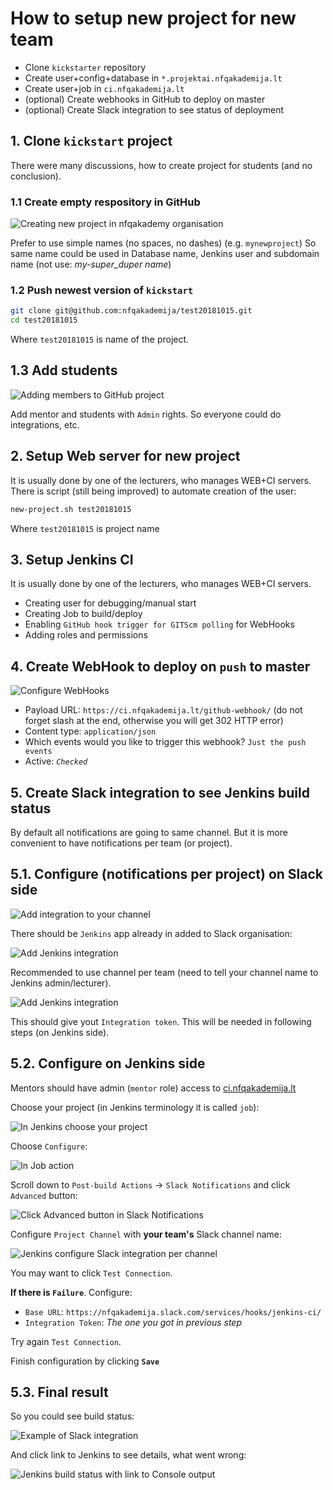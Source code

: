 How to setup new project for new team
=====================================

* Clone `kickstarter` repository
* Create user+config+database in `*.projektai.nfqakademija.lt`
* Create user+job in `ci.nfqakademija.lt`
* (optional) Create webhooks in GitHub to deploy on master
* (optional) Create Slack integration to see status of deployment

## 1. Clone `kickstart` project

There were many discussions, how to create project for students (and no conclusion).

### 1.1 Create empty respository in GitHub


![Creating new project in nfqakademy organisation](res/github-create-new-repo.jpg)

Prefer to use simple names (no spaces, no dashes) (e.g. `mynewproject`)
So same name could be used in Database name, Jenkins user and subdomain name (not use: _my-super_duper name_)

### 1.2 Push newest version of `kickstart`

```bash
git clone git@github.com:nfqakademija/test20181015.git
cd test20181015
```
Where `test20181015` is name of the project.

## 1.3 Add students 

![Adding members to GitHub project](res/github-add-students.jpg)

Add mentor and students with `Admin` rights.
So everyone could do integrations, etc.

## 2. Setup Web server for new project

It is usually done by one of the lecturers, who manages WEB+CI servers.
There is script (still being improved) to automate creation of the user:
```bash
new-project.sh test20181015
```
Where `test20181015` is project name

## 3. Setup Jenkins CI

It is usually done by one of the lecturers, who manages WEB+CI servers.

* Creating user for debugging/manual start
* Creating Job to build/deploy
* Enabling `GitHub hook trigger for GITScm polling` for WebHooks
* Adding roles and permissions

## 4. Create WebHook to deploy on `push` to master

![Configure WebHooks](res/github-configure-web-hooks.jpg)

* Payload URL: `https://ci.nfqakademija.lt/github-webhook/`
  (do not forget slash at the end, otherwise you will get 302 HTTP error)
* Content type: `application/json`
* Which events would you like to trigger this webhook? `Just the push events`
* Active: _`Checked`_

## 5. Create Slack integration to see Jenkins build status

By default all notifications are going to same channel.
But it is more convenient to have notifications per team (or project).

## 5.1. Configure (notifications per project) on Slack side
 
![Add integration to your channel](res/slack-add-integration.jpg)

There should be `Jenkins` app already in added to Slack organisation:

![Add Jenkins integration](res/slack-add-jenkins-integration-1.jpg)

Recommended to use channel per team (need to tell your channel name to Jenkins admin/lecturer).

![Add Jenkins integration](res/slack-add-jenkins-integration-to-your-channel.jpg)

This should give yout `Integration token`.
This will be needed in following steps (on Jenkins side).

## 5.2. Configure on Jenkins side

Mentors should have admin (`mentor` role) access to [ci.nfqakademija.lt](https://ci.nfqakademija.lt)

Choose your project (in Jenkins terminology it is called `job`):

![In Jenkins choose your project](res/jenkins-choose-your-project.jpg)

Choose `Configure`:

![In Job action](res/jenkins-job-actions-configure.jpg)

Scroll down to `Post-build Actions` -> `Slack Notifications` and click `Advanced` button:

![Click Advanced button in Slack Notifications](res/jenkins-post-build-slack-advanced-button.jpg)

Configure `Project Channel` with **your team's** Slack channel name: 

![Jenkins configure Slack integration per channel](res/jenkins-Slack-integration-per-job.jpeg)

You may want to click `Test Connection`.

**If there is `Failure`**. Configure:
* `Base URL`: `https://nfqakademija.slack.com/services/hooks/jenkins-ci/`
* `Integration Token`: _The one you got in previous step_

Try again `Test Connection`.

Finish configuration by clicking **`Save`**

## 5.3. Final result

So you could see build status:

![Example of Slack integration](res/github-example-of-jenkins-integration.jpg)

And click link to Jenkins to see details, what went wrong:

![Jenkins build status with link to Console output](res/jenkins-when-something-failed.jpg)